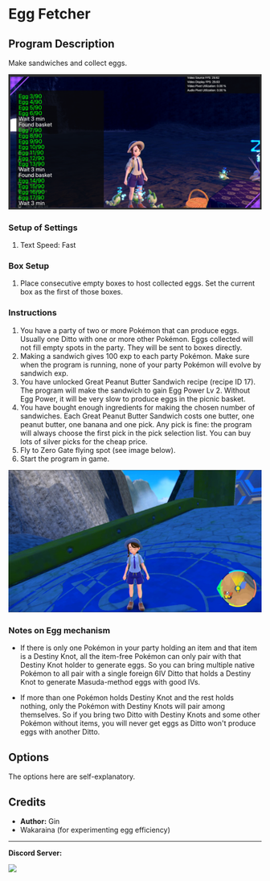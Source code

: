 # Egg Fetcher

## Program Description

Make sandwiches and collect eggs.

<img src="images/EggFetcher-0.png">

### Setup of Settings

1. Text Speed: Fast

### Box Setup

1. Place consecutive empty boxes to host collected eggs. Set the current box as the first of those boxes.

### Instructions

1. You have a party of two or more Pokémon that can produce eggs. Usually one Ditto with one or more other Pokémon. Eggs collected will not fill empty spots in the party. They will be sent to boxes directly.
2. Making a sandwich gives 100 exp to each party Pokémon. Make sure when the program is running, none of your party Pokémon will evolve by sandwich exp.
3. You have unlocked Great Peanut Butter Sandwich recipe (recipe ID 17). The program will make the sandwich to gain Egg Power Lv 2. Without Egg Power, it will be very slow to produce eggs in the picnic basket.
4. You have bought enough ingredients for making the chosen number of sandwiches. Each Great Peanut Butter Sandwich costs one butter, one peanut butter, one banana and one pick. Any pick is fine: the program will always choose the first pick in the pick selection list. You can buy lots of silver picks for the cheap price.
5. Fly to Zero Gate flying spot (see image below).
6. Start the program in game.

<img src="images/ZeroGate.png">


### Notes on Egg mechanism

- If there is only one Pokémon in your party holding an item and that item is a Destiny Knot, all the item-free Pokémon can only pair with that Destiny Knot holder to generate eggs. So you can bring multiple native Pokémon to all pair with a single foreign 6IV Ditto that holds a Destiny Knot to generate Masuda-method eggs with good IVs.

- If more than one Pokémon holds Destiny Knot and the rest holds nothing, only the Pokémon with Destiny Knots will pair among themselves. So if you bring two Ditto with Destiny Knots and some other Pokémon without items, you will never get eggs as Ditto won't produce eggs with another Ditto.


<!-- There are two findings regarding egg mechanism:

- Bring Pokémon from same species and from different OTs will increase egg production rate.

- Bring Pokémon from different languages will increase shiny chances (the Masuda method).

Since there is no way to control which two Pokémon in your party will produce an egg together, you will need a special party setting to maximize shiny hunting efficiency.
Use shiny hunting pikachu as an example, you can bring three foreign language Ditto and three native pikachu with same gender.
The same gender requirement is to prevent them from breeding among themselves, producing eggs without the Masuda method.
Alternatively, you can bring three foreign language male pikachu and three native female pikachu as a party. -->


## Options

The options here are self-explanatory.


## Credits

- **Author:** Gin
- Wakaraina (for experimenting egg efficiency)

<hr>

**Discord Server:** 

[<img src="https://canary.discordapp.com/api/guilds/695809740428673034/widget.png?style=banner2">](https://discord.gg/cQ4gWxN)


